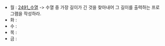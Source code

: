 - 월 : [2491_수열](https://www.acmicpc.net/problem/2491) -> 수열 중 가장 길이가 긴 것을 찾아내어 그 길이를 출력하는 프로그램을 작성하라.
- 화 : 
- 수 : 
- 목 : 
- 금 : 

<!-- [2178_미로 탐색](https://www.acmicpc.net/problem/2178) -> (1, 1)에서 출발하여 (N, M)의 위치로 이동할 때 지나야 하는 최소의 칸 수를 구하는 프로그램을 작성하시오. -->
